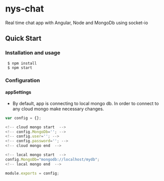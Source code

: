 # nys-chat
Real time chat app with Angular, Node and MongoDb using socket-io
## Quick Start
### Installation and usage

``` $ npm install``` <br />
``` $ npm start```

### Configuration

#### appSettings
<ul>
<li>By default, app is connecting to local mongo db. In order to connect to any cloud mongo make necessary changes.</li>
</ul>

```javascript
var config = {};

<!-- cloud mongo start  -->
<!-- config.MongoDb=''; -->
<!-- config.user=''; -->
<!-- config.password=''; -->
<!-- cloud mongo end  -->

<!-- local mongo start  -->
config.MongoDb="mongodb://localhost/mydb";
<!-- local mongo end  -->

module.exports = config;
```
